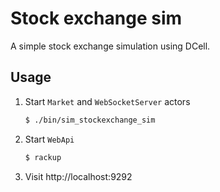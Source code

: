 # Stock exchange sim

A simple stock exchange simulation using DCell.

## Usage

1. Start `Market` and `WebSocketServer` actors

   ```sh
   $ ./bin/sim_stockexchange_sim
   ```

1. Start `WebApi`

   ```sh
   $ rackup
   ```

1. Visit http://localhost:9292